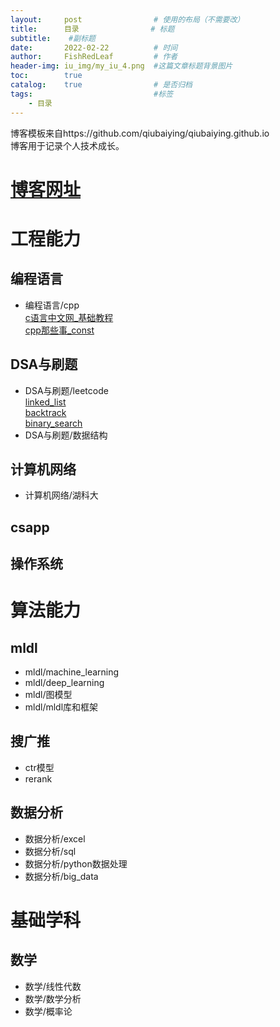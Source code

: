 ```yaml
---
layout:     post   			    # 使用的布局（不需要改）
title:      目录 				  # 标题 
subtitle:    #副标题
date:       2022-02-22 		    # 时间
author:     FishRedLeaf 		# 作者
header-img: iu_img/my_iu_4.png 	#这篇文章标题背景图片
toc:        true
catalog:    true 				# 是否归档
tags:							#标签
    - 目录
---
```


博客模板来自https://github.com/qiubaiying/qiubaiying.github.io  
博客用于记录个人技术成长。
# [博客网址](https://learninghome3344.github.io/)

# 工程能力
## 编程语言
- 编程语言/cpp  
[c语言中文网_基础教程](https://learninghome3344.github.io/2022/02/23/c%E8%AF%AD%E8%A8%80%E4%B8%AD%E6%96%87%E7%BD%91_%E5%9F%BA%E7%A1%80%E6%95%99%E7%A8%8B/)  
[cpp那些事_const](https://learninghome3344.github.io/2022/02/22/cpp%E9%82%A3%E4%BA%9B%E4%BA%8B_const/)  

## DSA与刷题
- DSA与刷题/leetcode  
[linked_list](https://learninghome3344.github.io/2022/02/18/leetcode_linked_list/)  
[backtrack](https://learninghome3344.github.io/2022/02/19/leetcode_backtrack/)  
[binary_search](https://learninghome3344.github.io/2022/02/21/leetcode_binary_search/)  
- DSA与刷题/数据结构

## 计算机网络
- 计算机网络/湖科大 

## csapp

## 操作系统

# 算法能力
## mldl
- mldl/machine_learning
- mldl/deep_learning
- mldl/图模型
- mldl/mldl库和框架
## 搜广推
- ctr模型
- rerank
## 数据分析
- 数据分析/excel
- 数据分析/sql
- 数据分析/python数据处理
- 数据分析/big_data

# 基础学科
## 数学
- 数学/线性代数
- 数学/数学分析
- 数学/概率论

